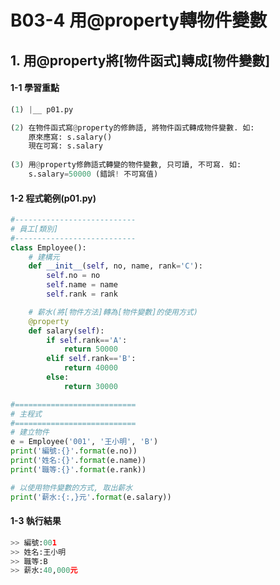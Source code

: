 # B03-4 用@property轉物件變數

## 1. 用@property將[物件函式]轉成[物件變數]

#### 1-1 學習重點
``` python
(1) |__ p01.py

(2) 在物件函式寫@property的修飾語, 將物件函式轉成物件變數. 如:
    原來應寫: s.salary()
    現在可寫: s.salary
    
(3) 用@property修飾語式轉變的物件變數, 只可讀, 不可寫. 如:
    s.salary=50000 (錯誤! 不可寫值)
```

#### 1-2 程式範例(p01.py)

``` python
#---------------------------
# 員工[類別]
#---------------------------
class Employee():
    # 建構元
    def __init__(self, no, name, rank='C'):
        self.no = no
        self.name = name
        self.rank = rank

    # 薪水(將[物件方法]轉為[物件變數]的使用方式)
    @property
    def salary(self):
        if self.rank=='A':
            return 50000
        elif self.rank=='B':
            return 40000
        else:
            return 30000

#===========================
# 主程式
#===========================
# 建立物件
e = Employee('001', '王小明', 'B')
print('編號:{}'.format(e.no))
print('姓名:{}'.format(e.name))
print('職等:{}'.format(e.rank))

# 以使用物件變數的方式, 取出薪水
print('薪水:{:,}元'.format(e.salary))
```


#### 1-3 執行結果
``` python
>> 編號:001
>> 姓名:王小明
>> 職等:B
>> 薪水:40,000元
```

